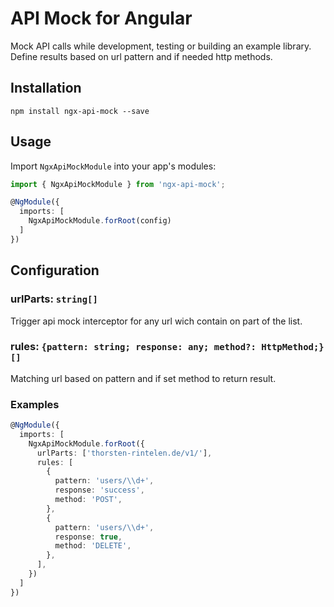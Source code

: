 # API Mock for Angular

Mock API calls while development, testing or building an example library.
Define results based on url pattern and if needed http methods.

## Installation

`npm install ngx-api-mock --save`

## Usage

Import `NgxApiMockModule` into your app's modules:

```typescript
import { NgxApiMockModule } from 'ngx-api-mock';

@NgModule({
  imports: [
    NgxApiMockModule.forRoot(config)
  ]
})
```

## Configuration

### urlParts: `string[]`

Trigger api mock interceptor for any url wich contain on part of the list.

### rules: `{pattern: string; response: any; method?: HttpMethod;}[]`

Matching url based on pattern and if set method to return result.

### Examples

```typescript
@NgModule({
  imports: [
    NgxApiMockModule.forRoot({
      urlParts: ['thorsten-rintelen.de/v1/'],
      rules: [
        {
          pattern: 'users/\\d+',
          response: 'success',
          method: 'POST',
        },
        {
          pattern: 'users/\\d+',
          response: true,
          method: 'DELETE',
        },
      ],
    })
  ]
})
```
